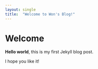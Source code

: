 ```yaml
---
layout: single
title:  "Welcome to Won's Blog!"
---
```


# Welcome

**Hello world**, this is my first Jekyll blog post.

I hope you like it!

